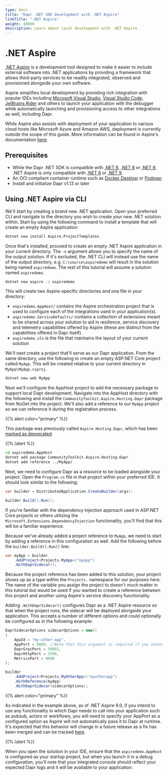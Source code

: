 ```yaml
---
type: docs
title: "Dapr .NET SDK Development with .NET Aspire"
linkTitle: ".NET Aspire"
weight: 40000
description: Learn about local development with .NET Aspire
---
```


# .NET Aspire

[.NET Aspire](https://learn.microsoft.com/en-us/dotnet/aspire/get-started/aspire-overview) is a development tool 
designed to make it easier to include external software into .NET applications by providing a framework that allows 
third-party services to be readily integrated, observed and provisioned alongside your own software.

Aspire simplifies local development by providing rich integration with popular IDEs including 
[Microsoft Visual Studio](https://visualstudio.microsoft.com/vs/), 
[Visual Studio Code](https://code.visualstudio.com/), 
[JetBrains Rider](https://blog.jetbrains.com/dotnet/2024/02/19/jetbrains-rider-and-the-net-aspire-plugin/) and others 
to launch your application with the debugger while automatically launching and provisioning access to other 
integrations as well, including Dapr.

While Aspire also assists with deployment of your application to various cloud hosts like Microsoft Azure and 
Amazon AWS, deployment is currently outside the scope of this guide. More information can be found in Aspire's 
documentation [here](https://learn.microsoft.com/en-us/dotnet/aspire/deployment/overview).

## Prerequisites
- While the Dapr .NET SDK is compatible with [.NET 6](https://dotnet.microsoft.com/download/dotnet/6.0), 
[.NET 8](https://dotnet.microsoft.com/download/dotnet/8.0) or [.NET 9](https://dotnet.microsoft.com/download/dotnet/9.0), 
.NET Aspire is only compatible with [.NET 8](https://dotnet.microsoft.com/download/dotnet/8.0) or 
[.NET 9](https://dotnet.microsoft.com/download/dotnet/9.0).
- An OCI compliant container runtime such as [Docker Desktop](https://www.docker.com/products/docker-desktop) or 
[Podman](https://podman.io/)
- Install and initialize Dapr v1.13 or later

## Using .NET Aspire via CLI

We'll start by creating a brand new .NET application. Open your preferred CLI and navigate to the directory you wish
to create your new .NET solution within. Start by using the following command to install a template that will create
an empty Aspire application:

```sh
dotnet new install Aspire.ProjectTemplates
```

Once that's installed, proceed to create an empty .NET Aspire application in your current directory. The `-n` argument 
allows you to specify the name of the output solution. If it's excluded, the .NET CLI will instead use the name
of the output directory, e.g. `C:\source\aspiredemo` will result in the solution being named `aspiredemo`. The rest
of this tutorial will assume a solution named `aspiredemo`.

```sh
dotnet new aspire -n aspiredemo
```

This will create two Aspire-specific directories and one file in your directory:
- `aspiredemo.AppHost/` contains the Aspire orchestration project that is used to configure each of the integrations 
used in your application(s).
- `aspiredemo.ServiceDefaults/` contains a collection of extensions meant to be shared across your solution to aid in 
resilience, service discovery and telemetry capabilities offered by Aspire (these are distinct from the capabilities 
offered in Dapr itself).
- `aspiredemo.sln` is the file that maintains the layout of your current solution

We'll next create a project that'll serve as our Dapr application. From the same directory, use the following
to create an empty ASP.NET Core project called `MyApp`. This will be created relative to your current directory in 
`MyApp\MyApp.csproj`.

```sh
dotnet new web MyApp
```

Next we'll configure the AppHost project to add the necessary package to support local Dapr development. Navigate
into the AppHost directory with the following and install the `CommunityToolkit.Aspire.Hosting.Dapr` package from NuGet into the project.
We'll also add a reference to our `MyApp` project so we can reference it during the registration process.

{{% alert color="primary" %}}

This package was previously called `Aspire.Hosting.Dapr`, which has been [marked as deprecated](https://www.nuget.org/packages/Aspire.Hosting.Dapr).

{{% /alert %}}

```sh
cd aspiredemo.AppHost
dotnet add package CommunityToolkit.Aspire.Hosting.Dapr
dotnet add reference ../MyApp/
```

Next, we need to configure Dapr as a resource to be loaded alongside your project. Open the `Program.cs` file in that 
project within your preferred IDE. It should look similar to the following:

```csharp
var builder = DistributedApplication.CreateBuilder(args);

builder.Build().Run();
```

If you're familiar with the dependency injection approach used in ASP.NET Core projects or others utilizing the
`Microsoft.Extensions.DependencyInjection` functionality, you'll find that this will be a familiar experience.

Because we've already added a project reference to `MyApp`, we need to start by adding a reference in this configuration
as well. Add the following before the `builder.Build().Run()` line:

```csharp
var myApp = builder
    .AddProject<Projects.MyApp>("myapp")
    .WithDaprSidecar();
```

Because the project reference has been added to this solution, your project shows up as a type within the `Projects.`
namespace for our purposes here. The name of the variable you assign the project to doesn't much matter in this tutorial
but would be used if you wanted to create a reference between this project and another using Aspire's service discovery 
functionality.

Adding `.WithDaprSidecar()` configures Dapr as a .NET Aspire resource so that when the project runs, the sidecar will be
deployed alongside your application. This accepts a number of different options and could optionally be configured as in
the following example:

```csharp
DaprSidecarOptions sidecarOptions = new()
{
    AppId = "my-other-app",
    AppPort = 8080, //Note that this argument is required if you intend to configure pubsub, actors or workflows as of Aspire v9.0 
    DaprGrpcPort = 50001,
    DaprHttpPort = 3500,
    MetricsPort = 9090
};

builder
    .AddProject<Projects.MyOtherApp>("myotherapp")
    .WithReference(myApp)
    .WithDaprSidecar(sidecarOptions);
```

{{% alert color="primary" %}}

As indicated in the example above, as of .NET Aspire 9.0, if you intend to use any functionality in which Dapr needs to
call into your application such as pubsub, actors or workflows, you will need to specify your AppPort as
a configured option as Aspire will not automatically pass it to Dapr at runtime. It's expected that this behavior will
change in a future release as a fix has been merged and can be tracked [here](https://github.com/dotnet/aspire/pull/6362).

{{% /alert %}}

When you open the solution in your IDE, ensure that the `aspiredemo.AppHost` is configured as your startup project, but 
when you launch it in a debug configuration, you'll note that your integrated console should reflect your expected Dapr 
logs and it will be available to your application.

